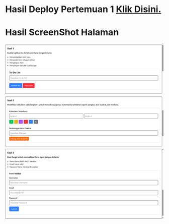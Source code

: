 # Hasil Deploy Pertemuan 1 [Klik Disini.](https://pemrograman-web-itera-122140218-pertemuan1.vercel.app)

# Hasil ScreenShot Halaman
  
  ![Screenshot Soal 1](./images/pertemuan1_soal1.png)  
  ![Screenshot Soal 2](./images/pertemuan1_soal2.png)  
  ![Screenshot Soal 3](./images/pertemuan1_soal3.png)
